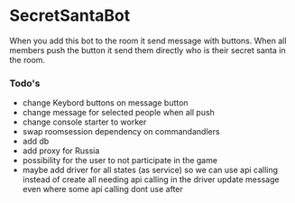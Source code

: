 # SecretSantaBot

When you add this bot to the room it send message with buttons. When all members push the button it send them directly who is their secret santa in the room.


### Todo's

- change Keybord buttons on message button
- change message for selected people when all push
- change console starter to worker
- swap roomsession dependency on commandandlers
- add db  
- add proxy for Russia
- possibility for the user to not participate in the game
- maybe add driver for all states (as service) so we can use api calling instead of create all needing api calling in the driver update message even where some api calling dont use after